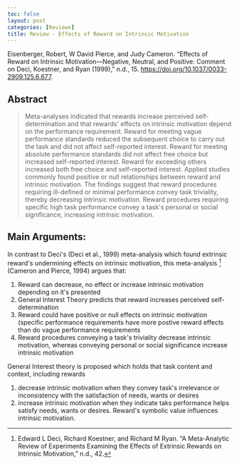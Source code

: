 ```yaml
---
toc: false
layout: post
categories: [Reviews]
title: Review - Effects of Reward on Intrinsic Motivation
---
```

Eisenberger, Robert, W David Pierce, and Judy Cameron. “Effects of Reward on Intrinsic Motivation—Negative, Neutral, and Positive: Comment on Deci, Koestner, and Ryan (1999),” n.d., 15. https://doi.org/10.1037/0033-2909.125.6.677.

## Abstract
> Meta-analyses indicated that rewards increase perceived self-determination and that rewards' effects on intrinsic motivation depend on the performance requirement. Reward for meeting vague performance standards reduced the subsequent choice to carry out the task and did not affect self-reported interest. Reward for meeting absolute performance standards did not affect free choice but increased self-reported interest. Reward for exceeding others increased both free choice and self-reported interest. Applied studies commonly found positive or null relationships between reward and intrinsic motivation. The findings suggest that reward procedures requiring ill-defined or minimal performance convey task triviality, thereby decreasing intrinsic motivation. Reward procedures requiring specific high task performance convey a task's personal or social significance, increasing intrinsic motivation.

## Main Arguments:
In contrast to Deci's (Deci et al., 1999) meta-analysis which found extrinsic reward's undermining effects on intrinsic motivation, this meta-analysis [^1] (Cameron and Pierce, 1994) argues that:
1. Reward can decrease, no effect or increase intrinsic motivation depending on it's presented
2. General Interest Theory predicts that reward increases perceived self-determination
3. Reward could have positive or null effects on intrinsic motivation (specific performance requirements have more postive reward effects than do vague performance requirements
4. Reward procedures conveying a task's triviality decrease intrinsic motivation, whereas conveying personal or social significance increase intrinsic motivation

General Interest theory is proposed which holds that task content and context, including rewards
1. decrease intrinsic motivation when they convey task's irrelevance or inconsistency with the satisfaction of needs, wants or desires
2. increase intrinsic motivation when they indicate taks performance helps satisfy needs, wants or desires.
Reward's symbolic value influences intrinsic motivation.

[^1]: Edward L Deci, Richard Koestner, and Richard M Ryan. “A Meta-Analytic Review of Experiments Examining the Effects of Extrinsic Rewards on Intrinsic Motivation,” n.d., 42.

[^2]: Cameron, Judy, and W. David Pierce. “Reinforcement, Reward, and Intrinsic Motivation: A Meta-Analysis.” Review of Educational Research 64, no. 3 (September 1994): 363–423. https://doi.org/10.3102/00346543064003363.

